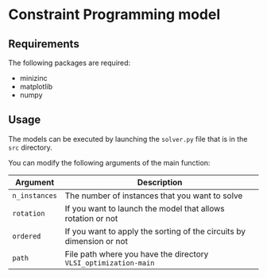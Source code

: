 # Constraint Programming model

## Requirements
The following packages are required:
- minizinc
- matplotlib
- numpy

## Usage
The models can be executed by launching the `solver.py` file that is in the `src` directory.

You can modify the following arguments of the main function:

| Argument                                         | Description                                                                  |
| ------------------------------------------------ | -----------------------------------------------------------------------------|
| `n_instances`                                    | The number of instances that you want to solve                               |
| `rotation`                                       | If you want to launch the model that allows rotation or not                  |
| `ordered`                                        | If you want to apply the sorting of the circuits by dimension or not         |
| `path`                                           | File path where you have the directory `VLSI_optimization-main`              |

